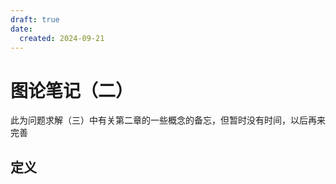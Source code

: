 ```yaml
---
draft: true
date:
  created: 2024-09-21
---
```


# 图论笔记（二）

此为问题求解（三）中有关第二章的一些概念的备忘，但暂时没有时间，以后再来完善

<!-- more -->

## 定义